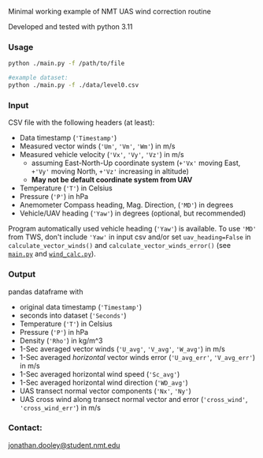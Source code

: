 Minimal working example of NMT UAS wind correction routine

Developed and tested with python 3.11

### Usage

```bash
python ./main.py -f /path/to/file

#example dataset:
python ./main.py -f ./data/level0.csv
```

### Input

CSV file with the following headers (at least):
* Data timestamp (`'Timestamp'`)
* Measured vector winds (`'Um'`, `'Vm'`, `'Wm'`) in m/s
* Measured vehicle velocity (`'Vx'`, `'Vy'`, `'Vz'`) in m/s
    * assuming East-North-Up coordinate system (`+'Vx'` moving East, `+'Vy'` moving North, `+'Vz'` increasing in altitude)
    * **May not be default coordinate system from UAV**
* Temperature (`'T'`) in Celsius
* Pressure (`'P'`) in hPa
* Anemometer Compass heading, Mag. Direction, (`'MD'`) in degrees
* Vehicle/UAV heading (`'Yaw'`) in degrees (optional, but recommended)

Program automatically used vehicle heading (`'Yaw'`) is available.
To use `'MD'` from TWS, don't include `'Yaw'` in input csv and/or set `uav_heading=False` in `calculate_vector_winds()` and `calculate_vector_winds_error()` (see [`main.py`](./main.py) and [`wind_calc.py`](./wind_calc.py)).

### Output

pandas dataframe with
* original data timestamp (`'Timestamp'`)
* seconds into dataset (`'Seconds'`)
* Temperature (`'T'`) in Celsius
* Pressure (`'P'`) in hPa
* Density (`'Rho'`) in kg/m^3
* 1-Sec averaged vector winds (`'U_avg'`, `'V_avg'`, `'W_avg'`) in m/s
* 1-Sec averaged *horizontal* vector winds error (`'U_avg_err'`, `'V_avg_err'`) in m/s
* 1-Sec averaged horizontal wind speed (`'Sc_avg'`)
* 1-Sec averaged horizontal wind direction (`'WD_avg'`)
* UAS transect normal vector components (`'Nx'`, `'Ny'`)
* UAS cross wind along transect normal vector and error (`'cross_wind'`, `'cross_wind_err'`) in m/s

### Contact:

jonathan.dooley@student.nmt.edu
